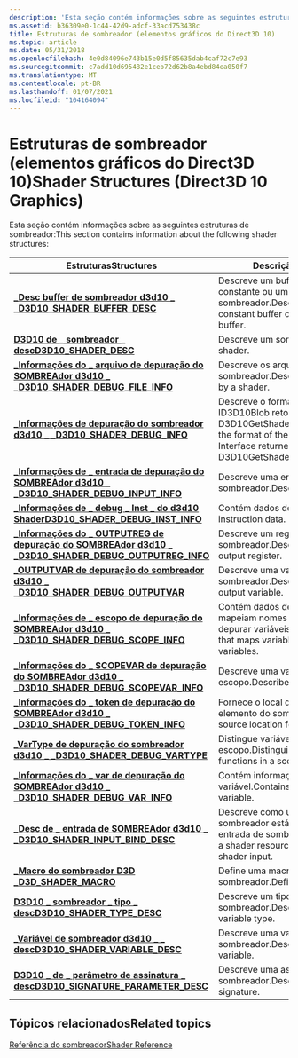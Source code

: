 ```yaml
---
description: 'Esta seção contém informações sobre as seguintes estruturas de sombreador:'
ms.assetid: b36309e0-1c44-42d9-adcf-33acd753438c
title: Estruturas de sombreador (elementos gráficos do Direct3D 10)
ms.topic: article
ms.date: 05/31/2018
ms.openlocfilehash: 4e0d84096e743b15e0d5f85635dab4caf72c7e93
ms.sourcegitcommit: c7add10d695482e1ceb72d62b8a4ebd84ea050f7
ms.translationtype: MT
ms.contentlocale: pt-BR
ms.lasthandoff: 01/07/2021
ms.locfileid: "104164094"
---
```

# <a name="shader-structures-direct3d-10-graphics"></a><span data-ttu-id="76db9-103">Estruturas de sombreador (elementos gráficos do Direct3D 10)</span><span class="sxs-lookup"><span data-stu-id="76db9-103">Shader Structures (Direct3D 10 Graphics)</span></span>

<span data-ttu-id="76db9-104">Esta seção contém informações sobre as seguintes estruturas de sombreador:</span><span class="sxs-lookup"><span data-stu-id="76db9-104">This section contains information about the following shader structures:</span></span>



| <span data-ttu-id="76db9-105">Estruturas</span><span class="sxs-lookup"><span data-stu-id="76db9-105">Structures</span></span>                                                                         | <span data-ttu-id="76db9-106">Descrição</span><span class="sxs-lookup"><span data-stu-id="76db9-106">Description</span></span>                                                                           |
|------------------------------------------------------------------------------------|---------------------------------------------------------------------------------------|
| [<span data-ttu-id="76db9-107">**\_Desc buffer de sombreador d3d10 \_ \_**</span><span class="sxs-lookup"><span data-stu-id="76db9-107">**D3D10\_SHADER\_BUFFER\_DESC**</span></span>](/windows/win32/api/D3D10Shader/ns-d3d10shader-d3d10_shader_buffer_desc)                    | <span data-ttu-id="76db9-108">Descreve um buffer de sombreador-constante ou um buffer de textura de sombreador.</span><span class="sxs-lookup"><span data-stu-id="76db9-108">Describes a shader-constant buffer or a shader-texture buffer.</span></span>                        |
| [<span data-ttu-id="76db9-109">**D3D10 de \_ sombreador \_ desc**</span><span class="sxs-lookup"><span data-stu-id="76db9-109">**D3D10\_SHADER\_DESC**</span></span>](/windows/win32/api/D3D10Shader/ns-d3d10shader-d3d10_shader_desc)                                   | <span data-ttu-id="76db9-110">Descreve um sombreador.</span><span class="sxs-lookup"><span data-stu-id="76db9-110">Describes a shader.</span></span>                                                                   |
| [<span data-ttu-id="76db9-111">**\_Informações do \_ arquivo de depuração do SOMBREAdor d3d10 \_ \_**</span><span class="sxs-lookup"><span data-stu-id="76db9-111">**D3D10\_SHADER\_DEBUG\_FILE\_INFO**</span></span>](/windows/win32/api/d3d10_1shader/ns-d3d10_1shader-d3d10_shader_debug_file_info)           | <span data-ttu-id="76db9-112">Descreve os arquivos incluídos por um sombreador.</span><span class="sxs-lookup"><span data-stu-id="76db9-112">Describes files included by a shader.</span></span>                                                 |
| [<span data-ttu-id="76db9-113">**\_Informações de depuração do sombreador d3d10 \_ \_**</span><span class="sxs-lookup"><span data-stu-id="76db9-113">**D3D10\_SHADER\_DEBUG\_INFO**</span></span>](/windows/win32/api/d3d10_1shader/ns-d3d10_1shader-d3d10_shader_debug_info)                      | <span data-ttu-id="76db9-114">Descreve o formato da interface ID3D10Blob retornada por D3D10GetShaderDebugInfo.</span><span class="sxs-lookup"><span data-stu-id="76db9-114">Describes the format of the ID3D10Blob Interface returned by D3D10GetShaderDebugInfo.</span></span> |
| [<span data-ttu-id="76db9-115">**\_Informações de \_ entrada de depuração do SOMBREAdor d3d10 \_ \_**</span><span class="sxs-lookup"><span data-stu-id="76db9-115">**D3D10\_SHADER\_DEBUG\_INPUT\_INFO**</span></span>](/windows/win32/api/d3d10_1shader/ns-d3d10_1shader-d3d10_shader_debug_input_info)         | <span data-ttu-id="76db9-116">Descreve uma entrada de sombreador.</span><span class="sxs-lookup"><span data-stu-id="76db9-116">Describes a shader input.</span></span>                                                             |
| [<span data-ttu-id="76db9-117">**\_Informações de \_ debug \_ Inst \_ do d3d10 Shader**</span><span class="sxs-lookup"><span data-stu-id="76db9-117">**D3D10\_SHADER\_DEBUG\_INST\_INFO**</span></span>](/windows/win32/api/d3d10_1shader/ns-d3d10_1shader-d3d10_shader_debug_inst_info)           | <span data-ttu-id="76db9-118">Contém dados de instrução.</span><span class="sxs-lookup"><span data-stu-id="76db9-118">Contains instruction data.</span></span>                                                            |
| [<span data-ttu-id="76db9-119">**\_Informações do \_ OUTPUTREG de depuração do SOMBREAdor d3d10 \_ \_**</span><span class="sxs-lookup"><span data-stu-id="76db9-119">**D3D10\_SHADER\_DEBUG\_OUTPUTREG\_INFO**</span></span>](/windows/win32/api/d3d10_1shader/ns-d3d10_1shader-d3d10_shader_debug_outputreg_info) | <span data-ttu-id="76db9-120">Descreve um registro de saída de sombreador.</span><span class="sxs-lookup"><span data-stu-id="76db9-120">Describes a shader output register.</span></span>                                                   |
| [<span data-ttu-id="76db9-121">**\_OUTPUTVAR de depuração do sombreador d3d10 \_ \_**</span><span class="sxs-lookup"><span data-stu-id="76db9-121">**D3D10\_SHADER\_DEBUG\_OUTPUTVAR**</span></span>](/windows/win32/api/d3d10_1shader/ns-d3d10_1shader-d3d10_shader_debug_outputvar)            | <span data-ttu-id="76db9-122">Descreve uma variável de saída de sombreador.</span><span class="sxs-lookup"><span data-stu-id="76db9-122">Describes a shader output variable.</span></span>                                                   |
| [<span data-ttu-id="76db9-123">**\_Informações de \_ escopo de depuração do SOMBREAdor d3d10 \_ \_**</span><span class="sxs-lookup"><span data-stu-id="76db9-123">**D3D10\_SHADER\_DEBUG\_SCOPE\_INFO**</span></span>](/windows/win32/api/d3d10_1shader/ns-d3d10_1shader-d3d10_shader_debug_scope_info)         | <span data-ttu-id="76db9-124">Contém dados de escopo que mapeiam nomes de variáveis para depurar variáveis.</span><span class="sxs-lookup"><span data-stu-id="76db9-124">Contains scope data that maps variable names to debug variables.</span></span>                      |
| [<span data-ttu-id="76db9-125">**\_Informações do \_ SCOPEVAR de depuração do SOMBREAdor d3d10 \_ \_**</span><span class="sxs-lookup"><span data-stu-id="76db9-125">**D3D10\_SHADER\_DEBUG\_SCOPEVAR\_INFO**</span></span>](/windows/win32/api/d3d10_1shader/ns-d3d10_1shader-d3d10_shader_debug_scopevar_info)   | <span data-ttu-id="76db9-126">Descreve uma variável de escopo.</span><span class="sxs-lookup"><span data-stu-id="76db9-126">Describes a scope variable.</span></span>                                                           |
| [<span data-ttu-id="76db9-127">**\_Informações do \_ token de depuração do SOMBREAdor d3d10 \_ \_**</span><span class="sxs-lookup"><span data-stu-id="76db9-127">**D3D10\_SHADER\_DEBUG\_TOKEN\_INFO**</span></span>](/windows/win32/api/d3d10_1shader/ns-d3d10_1shader-d3d10_shader_debug_token_info)         | <span data-ttu-id="76db9-128">Fornece o local de origem de um elemento do sombreador.</span><span class="sxs-lookup"><span data-stu-id="76db9-128">Gives the source location for a shader element.</span></span>                                       |
| [<span data-ttu-id="76db9-129">**\_VarType de depuração do sombreador d3d10 \_ \_**</span><span class="sxs-lookup"><span data-stu-id="76db9-129">**D3D10\_SHADER\_DEBUG\_VARTYPE**</span></span>](/windows/win32/api/d3d10_1shader/ne-d3d10_1shader-d3d10_shader_debug_vartype)                | <span data-ttu-id="76db9-130">Distingue variáveis de funções em um escopo.</span><span class="sxs-lookup"><span data-stu-id="76db9-130">Distinguishes variables from functions in a scope.</span></span>                                    |
| [<span data-ttu-id="76db9-131">**\_Informações do \_ var de depuração do SOMBREAdor d3d10 \_ \_**</span><span class="sxs-lookup"><span data-stu-id="76db9-131">**D3D10\_SHADER\_DEBUG\_VAR\_INFO**</span></span>](/windows/win32/api/d3d10_1shader/ns-d3d10_1shader-d3d10_shader_debug_var_info)             | <span data-ttu-id="76db9-132">Contém informações sobre uma variável.</span><span class="sxs-lookup"><span data-stu-id="76db9-132">Contains information on a variable.</span></span>                                                   |
| [<span data-ttu-id="76db9-133">**\_Desc de \_ entrada de SOMBREAdor d3d10 \_ \_**</span><span class="sxs-lookup"><span data-stu-id="76db9-133">**D3D10\_SHADER\_INPUT\_BIND\_DESC**</span></span>](/windows/win32/api/D3D10Shader/ns-d3d10shader-d3d10_shader_input_bind_desc)           | <span data-ttu-id="76db9-134">Descreve como um recurso de sombreador está associado a uma entrada de sombreador.</span><span class="sxs-lookup"><span data-stu-id="76db9-134">Describes how a shader resource is bound to a shader input.</span></span>                           |
| [<span data-ttu-id="76db9-135">**\_Macro do sombreador D3D \_**</span><span class="sxs-lookup"><span data-stu-id="76db9-135">**D3D\_SHADER\_MACRO**</span></span>](/windows/win32/api/d3dcommon/ns-d3dcommon-d3d_shader_macro)                                 | <span data-ttu-id="76db9-136">Define uma macro de sombreador.</span><span class="sxs-lookup"><span data-stu-id="76db9-136">Defines a shader macro.</span></span>                                                               |
| [<span data-ttu-id="76db9-137">**D3D10 \_ sombreador \_ tipo \_ desc**</span><span class="sxs-lookup"><span data-stu-id="76db9-137">**D3D10\_SHADER\_TYPE\_DESC**</span></span>](/windows/win32/api/D3D10Shader/ns-d3d10shader-d3d10_shader_type_desc)                        | <span data-ttu-id="76db9-138">Descreve um tipo de variável de sombreador.</span><span class="sxs-lookup"><span data-stu-id="76db9-138">Describes a shader-variable type.</span></span>                                                     |
| [<span data-ttu-id="76db9-139">**\_Variável de sombreador d3d10 \_ \_ desc**</span><span class="sxs-lookup"><span data-stu-id="76db9-139">**D3D10\_SHADER\_VARIABLE\_DESC**</span></span>](/windows/win32/api/D3D10Shader/ns-d3d10shader-d3d10_shader_variable_desc)                | <span data-ttu-id="76db9-140">Descreve uma variável de sombreador.</span><span class="sxs-lookup"><span data-stu-id="76db9-140">Describes a shader variable.</span></span>                                                          |
| [<span data-ttu-id="76db9-141">**D3D10 \_ de \_ parâmetro de assinatura \_ desc**</span><span class="sxs-lookup"><span data-stu-id="76db9-141">**D3D10\_SIGNATURE\_PARAMETER\_DESC**</span></span>](/windows/win32/api/D3D10Shader/ns-d3d10shader-d3d10_signature_parameter_desc)        | <span data-ttu-id="76db9-142">Descreve uma assinatura de sombreador.</span><span class="sxs-lookup"><span data-stu-id="76db9-142">Describes a shader signature.</span></span>                                                         |



 

## <a name="related-topics"></a><span data-ttu-id="76db9-143">Tópicos relacionados</span><span class="sxs-lookup"><span data-stu-id="76db9-143">Related topics</span></span>

<dl> <dt>

[<span data-ttu-id="76db9-144">Referência do sombreador</span><span class="sxs-lookup"><span data-stu-id="76db9-144">Shader Reference</span></span>](d3d10-graphics-reference-d3d10-shader.md)
</dt> </dl>

 

 



